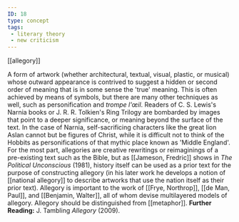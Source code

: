 ```yaml
---
ID: 18
type: concept
tags: 
 - literary theory
 - new criticism
---
```


[[allegory]]

 A form of artwork
(whether architectural, textual, visual, plastic, or musical) whose
outward appearance is contrived to suggest a hidden or second order of
meaning that is in some sense the 'true' meaning. This is often achieved
by means of symbols, but there are many other techniques as well, such
as personification and *trompe l'œil*. Readers of C. S. Lewis's Narnia
books or J. R. R. Tolkien's Ring Trilogy are bombarded by images that
point to a deeper significance, or meaning beyond the surface of the
text. In the case of Narnia, self-sacrificing characters like the great
lion Aslan cannot but be figures of Christ, while it is difficult not to
think of the Hobbits as personifications of that mythic place known as
'Middle England'. For the most part, allegories are creative rewritings
or reimaginings of a pre-existing text such as the Bible, but as
[[Jameson, Fredric]] shows in
*The Political Unconscious* (1981), history itself can be used as a
prior text for the purpose of constructing allegory (in his later work
he develops a notion of [[national allegory]] to describe
artworks that use the nation itself as their prior text). Allegory is
important to the work of [[Frye, Northrop]], [[de Man, Paul]], and [[Benjamin, Walter]], all of whom
devise multilayered models of allegory. Allegory should be distinguished
from [[metaphor]].
**Further Reading:** J. Tambling *Allegory* (2009).
